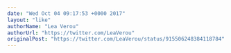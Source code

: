 ```yaml
---
date: "Wed Oct 04 09:17:53 +0000 2017"
layout: "like"
authorName: "Lea Verou"
authorUrl: "https://twitter.com/LeaVerou"
originalPost: "https://twitter.com/LeaVerou/status/915506248384118784"
---
```

